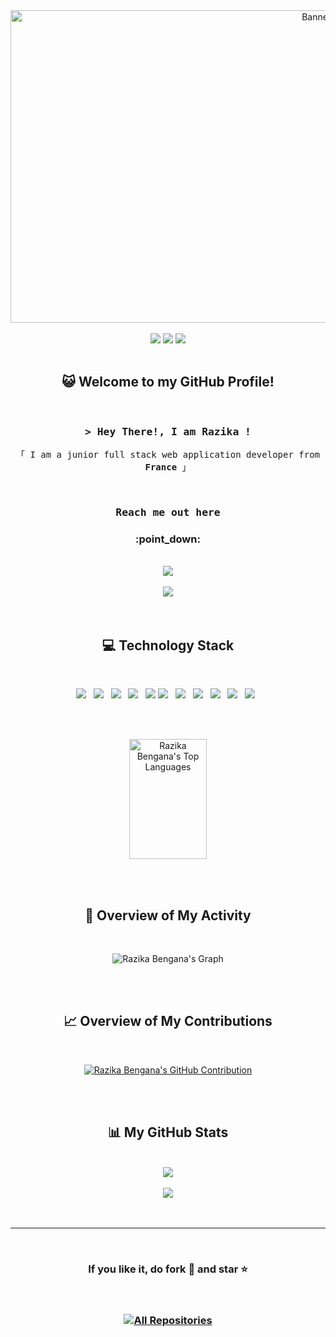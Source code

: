 <div align="center">

<img src="README-banner/banner.gif" alt="Banner Image" width="200%" height="500">

<br>
<br>

<img src="https://badges.pufler.dev/visits/RazikaBengana/RazikaBengana"/>
<img src="https://badges.pufler.dev/repos/RazikaBengana"/>
<img src="https://badges.pufler.dev/commits/yearly/RazikaBengana"/>

</div>

<br>

<!-- ------------------------------------------------------------------------------------------------- -->

<div align="center">

## :smiley_cat: Welcome to my GitHub Profile!

<br>

### <samp>&gt; Hey There!, I am Razika ! </samp>

<samp>「 I am a junior full stack web application developer from <b>France</b> 」</samp>

<br>

### <samp> Reach me out here </samp>

<h3>:point_down:</h3>

<br>

<a href="https://fr.linkedin.com/in/razika-bengana">
    <img src="https://img.shields.io/badge/razikabengana-blue?style=flat-square&logo=Linkedin&logoColor=white"/>
</a> <br> <br>

<a href="https://medium.com/@razika28">
    <img src="https://img.shields.io/badge/Medium-brown?style=flat-square&logo=Medium&logoColor=white"/>
</a>

</div>

<br>
<br>

<!-- ------------------------------------------------------------------------------------------------- -->

<div align="center">

## :computer: Technology Stack

<br>

<img src="https://img.shields.io/badge/HTML5-E34F26?style=for-the-badge&labelColor=black&logo=html5&logoColor=E34F26"/> &nbsp;
<img src="https://img.shields.io/badge/CSS3-2965F1?style=for-the-badge&labelColor=black&logo=css3&logoColor=2965F1"/> &nbsp;
<img src="https://img.shields.io/badge/C-394EBB?style=for-the-badge&labelColor=black&logo=c&logoColor=394EBB"/> &nbsp;
<img src="https://img.shields.io/badge/Python-289CB6?style=for-the-badge&labelColor=black&logo=python&logoColor=289CB6"/> &nbsp;
<img src="https://img.shields.io/badge/JavaScript-FFC733?style=for-the-badge&labelColor=black&logo=javascript&logoColor=FFC733"/>
<img src="https://img.shields.io/badge/Ruby-CC342D?style=for-the-badge&labelColor=black&logo=ruby&logoColor=CC342D"/> &nbsp;
<img src="https://img.shields.io/badge/Solidity-686F73?style=for-the-badge&labelColor=black&logo=solidity&logoColor=686F73"/> &nbsp;
<img src="https://img.shields.io/badge/Go-00ADD8?style=for-the-badge&labelColor=black&logo=go&logoColor=00ADD8"/> &nbsp;
<img src="https://img.shields.io/badge/TypeScript-005A9C?style=for-the-badge&labelColor=black&logo=typescript&logoColor=005A9C"/> &nbsp;
<img src="https://img.shields.io/badge/Shell_Script-4EAA25?style=for-the-badge&labelColor=black&logo=gnubash&logoColor=4EAA25"/> &nbsp;
<img src="https://img.shields.io/badge/SQL-2894E3?style=for-the-badge&labelColor=black&logo=databricks&logoColor=2894E3"/> &nbsp;

<br>
<br>

<a href="https://github.com/RazikaBengana"><img alt="Razika Bengana's Top Languages" src="https://denvercoder1-github-readme-stats.vercel.app/api/top-langs/?username=RazikaBengana&langs_count=8&layout=compact&theme=react&border_color=7F3FBF&bg_color=0D1117&title_color=F85D7F&icon_color=F8D866" height="192px" width="49.5%"/></a>

</div>

<br>
<br>

<!-- ------------------------------------------------------------------------------------------------- -->

<div align="center">

## :rocket: Overview of My Activity

<br>

![Razika Bengana's Graph](https://github-readme-activity-graph.vercel.app/graph?username=RazikaBengana&custom_title=Razika%20Bengana's%20GitHub%20Activity%20Graph&bg_color=0D1117&color=7F3FBF&line=7F3FBF&point=7F3FBF&area_color=FFFFFF&title_color=FFFFFF&area=true)

</div>

<br>
<br>

<!-- ------------------------------------------------------------------------------------------------- -->

<div align="center">

## :chart_with_upwards_trend: Overview of My Contributions

<br>

<a href="https://github.com/RazikaBengana"><img src="https://github-profile-summary-cards.vercel.app/api/cards/profile-details?username=RazikaBengana&theme=radical" alt="Razika Bengana's GitHub Contribution"/></a>

</div>

<br>
<br>

<!-- ------------------------------------------------------------------------------------------------- -->

<div align="center">

## :bar_chart: My GitHub Stats

<br>

<img src="https://github-readme-stats.vercel.app/api?username=RazikaBengana&show_icons=true&theme=radical&line_height=27">
<br>
<br>
<img src="https://github-readme-streak-stats.herokuapp.com/?user=RazikaBengana&show_icons=true&locale=en&layout=compact&theme=radical&line_height=0"/>

</div>

<br>
<br>

<hr>

<!-- ------------------------------------------------------------------------------------------------- -->

<div align="center">

<br>

### If you like it, do fork 🍴 and star ⭐

<br>

### <a href="https://github.com/RazikaBengana?tab=repositories" target="_blank"><img alt="All Repositories" title="All Repositories" src="https://img.shields.io/badge/-All%20Repos-2962FF?style=for-the-badge&logo=koding&logoColor=white"/></a>

</div>

<br>